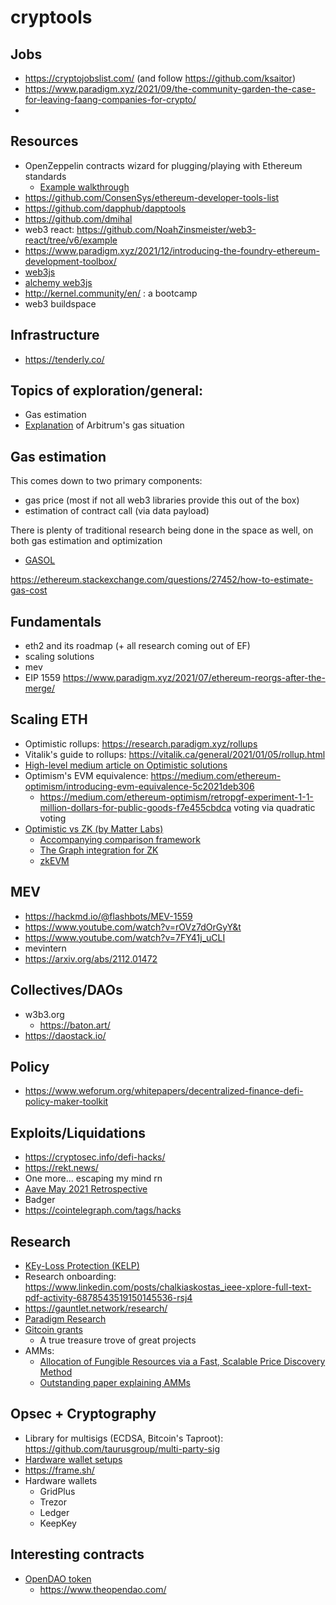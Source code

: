 # cryptools

## Jobs
- https://cryptojobslist.com/ (and follow https://github.com/ksaitor)
- https://www.paradigm.xyz/2021/09/the-community-garden-the-case-for-leaving-faang-companies-for-crypto/
- 
## Resources
- OpenZeppelin contracts wizard for plugging/playing with Ethereum standards
  - [Example walkthrough](https://www.linkedin.com/pulse/how-calculate-ethereum-gas-prices-keir-finlow-bates/)
- https://github.com/ConsenSys/ethereum-developer-tools-list
- https://github.com/dapphub/dapptools 
- https://github.com/dmihal
- web3 react: https://github.com/NoahZinsmeister/web3-react/tree/v6/example
- https://www.paradigm.xyz/2021/12/introducing-the-foundry-ethereum-development-toolbox/
- [web3js](https://web3js.readthedocs.io/)
- [alchemy web3js](https://www.npmjs.com/package/@alch/alchemy-web3)
- http://kernel.community/en/ : a bootcamp
- web3 buildspace

## Infrastructure
- https://tenderly.co/

## Topics of exploration/general:
- Gas estimation
- [Explanation](https://tracer.finance/radar/arbitrum-faqs/) of Arbitrum's gas situation

## Gas estimation
This comes down to two primary components: 
- gas price (most if not all web3 libraries provide this out of the box)
- estimation of contract call (via data payload)

There is plenty of traditional research being done in the space as well, on both gas estimation and optimization
- [GASOL](https://www.researchgate.net/publication/340692365_GASOL_Gas_Analysis_and_Optimization_for_Ethereum_Smart_Contracts)

https://ethereum.stackexchange.com/questions/27452/how-to-estimate-gas-cost

## Fundamentals
- eth2 and its roadmap (+ all research coming out of EF)
- scaling solutions
- mev
- EIP 1559 https://www.paradigm.xyz/2021/07/ethereum-reorgs-after-the-merge/

## Scaling ETH
- Optimistic rollups: https://research.paradigm.xyz/rollups
- Vitalik's guide to rollups: https://vitalik.ca/general/2021/01/05/rollup.html 
- [High-level medium article on Optimistic solutions](https://medium.com/privacy-scaling-explorations/an-introduction-to-optimisms-optimistic-rollup-8450f22629e8)
- Optimism's EVM equivalence: https://medium.com/ethereum-optimism/introducing-evm-equivalence-5c2021deb306
  - https://medium.com/ethereum-optimism/retropgf-experiment-1-1-million-dollars-for-public-goods-f7e455cbdca voting via quadratic voting
- [Optimistic vs ZK (by Matter Labs)](https://blog.matter-labs.io/optimistic-vs-zk-rollup-deep-dive-ea141e71e075)
  - [Accompanying comparison framework](https://blog.matter-labs.io/evaluating-ethereum-l2-scaling-solutions-a-comparison-framework-b6b2f410f955)
  - [The Graph integration for ZK](https://blog.matter-labs.io/thegraph-51c45d351029)
  - [zkEVM](https://zksync.io/zkevm/#what-is-zkporter)

## MEV
- https://hackmd.io/@flashbots/MEV-1559
- https://www.youtube.com/watch?v=rOVz7dOrGyY&t
- https://www.youtube.com/watch?v=7FY41j_uCLI
- mevintern
- https://arxiv.org/abs/2112.01472

## Collectives/DAOs
- w3b3.org
  - https://baton.art/
- https://daostack.io/

## Policy
- https://www.weforum.org/whitepapers/decentralized-finance-defi-policy-maker-toolkit

## Exploits/Liquidations
- https://cryptosec.info/defi-hacks/
- https://rekt.news/
- One more... escaping my mind rn
- [Aave May 2021 Retrospective](https://medium.com/gauntlet-networks/aave-protocol-liquidation-retrospective-may-2021-67c655fc1b31)
- Badger
- https://cointelegraph.com/tags/hacks

## Research
- [KEy-Loss Protection (KELP)](https://eprint.iacr.org/2021/289)
- Research onboarding: https://www.linkedin.com/posts/chalkiaskostas_ieee-xplore-full-text-pdf-activity-6878543519150145536-rsj4
- https://gauntlet.network/research/
- [Paradigm Research ](https://www.paradigm.xyz/writing/)
- [Gitcoin grants](https://gitcoin.co/grants/explorer?page=3&limit=12&me=false&sort_option=-amount_received&collection_id=false&network=mainnet&state=active&profile=false&sub_round_slug=false&collections_page=1&grant_regions=&grant_types=&grant_tags=&tenants=&idle=false&featured=true&round_type=false)
  - A true treasure trove of great projects
- AMMs:
  - [Allocation of Fungible Resources via a Fast, Scalable Price Discovery Method](https://arxiv.org/abs/2104.00282)
  - [Outstanding paper explaining AMMs](https://stanford.edu/~guillean/papers/cfmm-chapter.pdf)

## Opsec + Cryptography
- Library for multisigs (ECDSA, Bitcoin's Taproot): https://github.com/taurusgroup/multi-party-sig
- [Hardware wallet setups](https://docs.google.com/document/d/1kT5ITtr33T0kzR1dWjNPQNh7n74NvH_Lpm5i8lUzLe4/)
- https://frame.sh/
- Hardware wallets
  - GridPlus
  - Trezor
  - Ledger
  - KeepKey

## Interesting contracts
- [OpenDAO token](https://etherscan.io/address/0x3b484b82567a09e2588a13d54d032153f0c0aee0#code)
  - https://www.theopendao.com/
